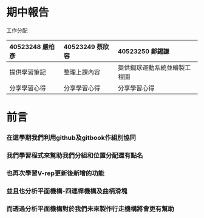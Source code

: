 # 期中報告

工作分配

| 40523248 嚴柏彥 | 40523249 蔡欣容 | 40523250 鄭錫謙 |
| :--- | :--- | :--- |
| 提供學習筆記 | 整理上課內容 | 提供鋼球運動系統並繪製工程圖 |
| 分享學習心得 | 分享學習心得 | 分享學習心得 |

# 

# 前言

### 在這學期我們利用github及gitbook作組別協同

### 我們學習程式來幫助我們分組和位置分配還有點名

### 也再次學習V-rep更新後新增的功能

### 並且也分析平面機構-四連桿機構及曲柄滑塊

### 而透過分析平面機構對於我們未來製作行走機構將會更有幫助

## 



